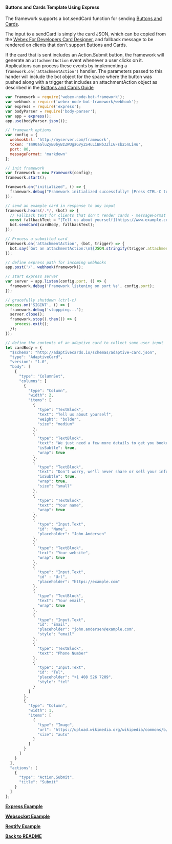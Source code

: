 #### Buttons and Cards Template Using Express
The framework supports a bot.sendCard function for sending [Buttons and Cards](https://developer.webex.com/docs/api/guides/cards).

The input to a sendCard is simply the card JSON, which can be copied from the [Webex For Developers Card Designer](https://developer.webex.com/buttons-and-cards-designer), and fallback message to be rendered on clients that don't support Buttons and Cards.

If the card that is sent includes an Action.Submit button, the framework will generate an `attachmentAction` event whenever a user clicks on it.  Applications can process these events by implementing a `framework.on('attachmentAction')` handler.  The parameters passed to this hander will include the bot object for the space where the button was pushed along with a trigger that includes an attachmentAction object as described in the [Buttons and Cards Guide](https://developer.webex.com/docs/api/guides/cards#working-with-cards)

```js
var Framework = require('webex-node-bot-framework');
var webhook = require('webex-node-bot-framework/webhook');
var express = require('express');
var bodyParser = require('body-parser');
var app = express();
app.use(bodyParser.json());

// framework options
var config = {
  webhookUrl: 'http://myserver.com/framework',
  token: 'Tm90aGluZyB0byBzZWUgaGVyZS4uLiBNb3ZlIGFsb25nLi4u',
  port: 80,
  messageFormat: 'markdown'
};

// init framework
var framework = new Framework(config);
framework.start();

framework.on("initialized", () => {
  framework.debug("Framework initialized successfully! [Press CTRL-C to quit]");
});

// send an example card in response to any input
framework.hears(/.*/, (bot) => {
  // Fallback text for clients that don't render cards - messageFormat (in this example using Markdown) is defined in Framework Options
  const fallbackText = "[Tell us about yourself](https://www.example.com/form/book-vacation). We just need a few more details to get you booked for the trip of a lifetime!";
  bot.sendCard(cardBody, fallbackText);
});

// Process a submitted card
framework.on('attachmentAction', (bot, trigger) => {
  bot.say(`Got an attachmentAction:\n${JSON.stringify(trigger.attachmentAction, null, 2)}`);
});

// define express path for incoming webhooks
app.post('/', webhook(framework));

// start express server
var server = app.listen(config.port, () => {
  framework.debug('Framework listening on port %s', config.port);
});

// gracefully shutdown (ctrl-c)
process.on('SIGINT', () => {
  framework.debug('stoppping...');
  server.close();
  framework.stop().then(() => {
    process.exit();
  });
});

// define the contents of an adaptive card to collect some user input
let cardBody = {
  "$schema": "http://adaptivecards.io/schemas/adaptive-card.json",
  "type": "AdaptiveCard",
  "version": "1.0",
  "body": [
    {
      "type": "ColumnSet",
      "columns": [
        {
          "type": "Column",
          "width": 2,
          "items": [
            {
              "type": "TextBlock",
              "text": "Tell us about yourself",
              "weight": "bolder",
              "size": "medium"
            },
            {
              "type": "TextBlock",
              "text": "We just need a few more details to get you booked for the trip of a lifetime!",
              "isSubtle": true,
              "wrap": true
            },
            {
              "type": "TextBlock",
              "text": "Don't worry, we'll never share or sell your information.",
              "isSubtle": true,
              "wrap": true,
              "size": "small"
            },
            {
              "type": "TextBlock",
              "text": "Your name",
              "wrap": true
            },
            {
              "type": "Input.Text",
              "id": "Name",
              "placeholder": "John Andersen"
            },
            {
              "type": "TextBlock",
              "text": "Your website",
              "wrap": true
            },
            {
              "type": "Input.Text",
              "id" : "Url",
              "placeholder": "https://example.com"
            },
            {
              "type": "TextBlock",
              "text": "Your email",
              "wrap": true
            },
            {
              "type": "Input.Text",
              "id": "Email",
              "placeholder": "john.andersen@example.com",
              "style": "email"
            },
            {
              "type": "TextBlock",
              "text": "Phone Number"
            },
            {
              "type": "Input.Text",
              "id": "Tel",
              "placeholder": "+1 408 526 7209",
              "style": "tel"
            }
          ]
        },
        {
          "type": "Column",
          "width": 1,
          "items": [
            {
              "type": "Image",
              "url": "https://upload.wikimedia.org/wikipedia/commons/b/b2/Diver_Silhouette%2C_Great_Barrier_Reef.jpg",
              "size": "auto"
            }
          ]
        }
      ]
    }
  ],
  "actions": [
    {
      "type": "Action.Submit",
      "title": "Submit"
    }
  ]
};
```
[**Express Example**](./example1.md)

[**Websocket Example**](./example3.md)

[**Restify Example**](./example2.md)

[**Back to README**](../README.md)
